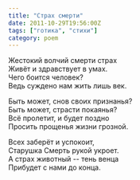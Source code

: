 ```yaml
---
title: "Страх смерти"
date: 2011-10-29T19:56:00Z
tags: ["готика", "стихи"]
category: poem
---
```


Жестокий волчий смерти страх  
Живёт и здравствует в умах.  
Чего боится человек?  
Ведь суждено нам жить лишь век.

Быть может, снов своих признанья?  
Быть может, страсти покаянья?  
Всё пролетит, и будет поздно  
Просить прощенья жизни грозной.

Всех заберёт и успокоит,  
Старушка Смерть рукой укроет.  
А страх животный -- тень венца  
Прибудет с нами до конца.


